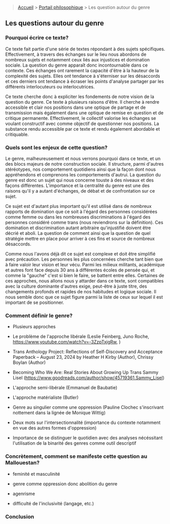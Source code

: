 
> [Accueil](../../) > [Portail philosophique](../) > Les question autour du genre

## Les questions autour du genre
### Pourquoi écrire ce texte?
Ce texte fait partie d'une série de textes répondant à des sujets spécifiques. Effectivement, à travers des échanges sur le lieu nous abordons de nombreux sujets et notamment ceux liés aux injustices et domination sociale. La question du genre apparaît donc incontournable dans ce contexte. Ces échanges ont rarement la capacité d'être à la hauteur de la complexité des sujets. Elles ont tendance à s'éterniser sur les désaccords et ces derniers ont tendance à écraser les points d'analyse partager par les différents interlocuteurs ou interlocutrices. 

Ce texte cherche donc à expliciter les fondements de notre vision de la question du genre. Ce texte à plusieurs raisons d'être. Il cherche à rendre accessible et clair nos positions dans une optique de partage et de transmission mais également dans une optique de remise en question et de critique permanente. Effectivement, le collectif valorise les échanges se voulant constructif avec comme objectif de questionner nos positions. La substance rendu accessible par ce texte et rendu également abordable et critiquable.

### Quels sont les enjeux de cette question?
Le genre, malheureusement et nous verrons pourquoi dans ce texte, et un des blocs majeurs de notre construction sociale. Il structure, parmi d'autres stéréotypes, nos comportement quotidiens ainsi que la façon dont nous appréhendons et comprenons les comportements d'autrui. La question du genre est donc un sujet qui nous concerne touste à des niveaux et des façons différentes. L'importance et la centralité du genre est une des raisons qu'il y a autant d'échanges, de débat et de confrontation sur ce sujet. 

Ce sujet est d'autant plus important qu'il est utilisé dans de nombreux rapports de domination que ce soit à l'égard des personnes considérées comme femme ou dans les nombreuses discriminations à l'égard des personnes considéré comme trans (nous reviendrons sur la définition). Ces domination et discrimination autant arbitraire qu'injustifié doivent être décrié et aboli. La question de comment ainsi que la question de quel stratégie mettre en place pour arriver à ces fins et source de nombreux désaccords. 

Comme nous l'avons déjà dit ce sujet est complexe et doit être simplifié avec précaution. Les personnes les plus concernées cherche tant bien que à faire valoir leur vision et leur vécu. Parmi les milieux militants, académique et autres font face depuis 30 ans à différentes écoles de pensée qui, et comme la "gauche" c'est si bien le faire, se battent entre elles.  Certaines de ces approches, nous allons nous y attarder dans ce texte, sont compatibles avec la culture dominante d'autres exige, peut-être à juste titre, des changements profonds et rapides de nos habitudes et logique sociale. Il nous semble donc que ce sujet figure parmi la liste de ceux sur lequel il est important de se positionner.

### Comment définir le genre?

- Plusieurs approches

- Le problème de l'approche libérale  (Leslie Feinberg, Juno Roche, https://www.youtube.com/watch?v=-3ZzpTxjgRw, )
- Trans Anthology Project: Reflections of Self-Discovery and Acceptance Paperback – August 23, 2024 by Heather H Kirby (Author), Chrissy Boylan (Author) 
-  Becoming Who We Are: Real Stories About Growing Up Trans Sammy Lisel (https://www.goodreads.com/author/show/45719361.Sammy_Lisel)

- L'approche semi-libérale (Emmanuel de Baubatie)

- L'approche matérialiste (Butler)

- Genre au singulier comme une oppression (Pauline Clochec s'inscrivant nottement dans la lignée de Monique Wittig)

- Deux mots sur l'intersectionnalité (importance du contexte notamment en vue des autres formes d'oppression) 

- Importance de se distinguer le quotidien avec des analyses nécéssitant l'utilisation de la binarité des genres comme outil descriptif

### Concrètement, comment se manifeste cette question au Mallouestan?

- feminité et masculinité

- genre comme oppression donc abolition du genre

- agenrisme

- difficulté de l'inclusivité (langage, etc.)

### Conclusion

